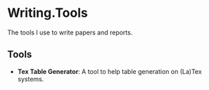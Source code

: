# Writing.Tools
The tools I use to write papers and reports.

## Tools

* **Tex Table Generator**: A tool to help table generation on (La)Tex systems.
